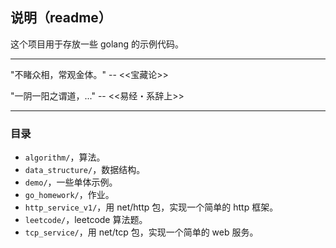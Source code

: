 ## 说明（readme）

这个项目用于存放一些 golang 的示例代码。

---

"不睹众相，常观金体。" -- <<宝藏论>>

"一阴一阳之谓道，..." -- <<易经・系辞上>>

---

### 目录

- `algorithm/`，算法。
- `data_structure/`，数据结构。
- `demo/`，一些单体示例。
- `go_homework/`，作业。
- `http_service_v1/`，用 net/http 包，实现一个简单的 http 框架。
- `leetcode/`，leetcode 算法题。
- `tcp_service/`，用 net/tcp 包，实现一个简单的 web 服务。